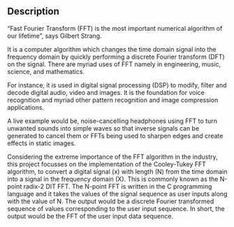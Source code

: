 ## Description

“Fast Fourier Transform (FFT) is the most important numerical algorithm of our lifetime”, says Gilbert Strang. 

It is a computer algorithm which changes the time domain signal into the frequency domain by quickly performing a discrete Fourier transform (DFT) on the signal. There are myriad uses of FFT namely in engineering, music, science, and mathematics.

For instance, it is used in digital signal processing (DSP) to modify, filter and decode digital audio, video and images. It is the foundation for voice recognition and myriad other pattern recognition and image compression applications. 

A live example would be, noise-cancelling headphones using FFT to turn unwanted sounds into simple waves so that inverse signals can be generated to cancel them or FFTs being used to sharpen edges and create effects in static images. 

Considering the extreme importance of the FFT algorithm in the industry, this project focusses on the implementation of the Cooley-Tukey FFT algorithm, to convert a digital signal (x) with length (N) from the time domain into a signal in the frequency domain (X). This is commonly known as the N-point radix-2 DIT FFT. The N-point FFT is written in the C programming language and it takes the values of the signal sequence as user inputs along with the value of N. The output would be a discrete Fourier transformed sequence of values corresponding to the user input sequence. In short, the output would be the FFT of the user input data sequence. 
